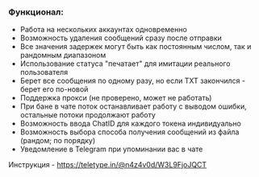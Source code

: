 ### Функционал:
- Работа на нескольких аккаунтах одновременно
- Возможность удаления сообщений сразу после отправки
- Все значения задержек могут быть как постоянным числом, так и рандомным диапазоном
- Использование статуса "печатает" для имитации реального пользователя
- Берет все сообщения по одному разу, но если TXT закончился - берет его по-новой
- Поддержка прокси (не проверено, может не работать)
- При бане в чате поток останавливает работу с выводом ошибки, остальные потоки продолжают работу
- Возможность ввода ChatID для каждого токена индивидуально
- Возможность выбора способа получения сообщений из файла (рандом; по порядку)
- Уведомление в Telegram при упоминании вас в чате

Инструкция - https://teletype.in/@n4z4v0d/W3L9FjoJQCT
